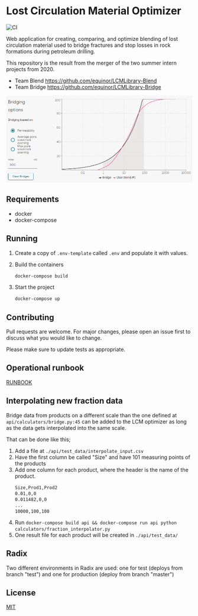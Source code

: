 # Lost Circulation Material Optimizer

![CI](https://github.com/equinor/lcm/workflows/CI/badge.svg)

Web application for creating, comparing, and optimize blending of lost circulation material used to bridge fractures and stop losses in rock formations during petroleum drilling.

This repository is the result from the merger of the two summer intern projects from 2020.

- Team Blend <https://github.com/equinor/LCMLibrary-Blend>
- Team Bridge <https://github.com/equinor/LCMLibrary-Bridge>

![plot](bridge-plot.png)

## Requirements

- docker
- docker-compose

## Running

1. Create a copy of `.env-template` called `.env` and populate it with values.
2. Build the containers

    ```sh
    docker-compose build
    ```

3. Start the project

    ```sh
    docker-compose up
    ```

## Contributing

Pull requests are welcome. For major changes, please open an issue first to discuss what you would like to change.

Please make sure to update tests as appropriate.

## Operational runbook

[RUNBOOK](runbook.md)

## Interpolating new fraction data

Bridge data from products on a different scale than the one defined at `api/calculators/bridge.py:45` can be added to
the LCM optimizer as long as the data gets interpolated into the same scale.

That can be done like this;

1. Add a file at `./api/test_data/interpolate_input.csv`
2. Have the first column be called "Size" and have 101 measuring points of the products
3. Add one column for each product, where the header is the name of the product.
    ```csv
    Size,Prod1,Prod2
    0.01,0,0
    0.011482,0,0
    ...
    10000,100,100
    ```
4. Run `docker-compose build api && docker-compose run api python calculators/fraction_interpolator.py`
5. One result file for each product will be created in `./api/test_data/`

## Radix
Two different environments in Radix are used: one for test (deploys from branch "test") and one for production (deploy from branch "master")

## License

[MIT](LICENSE)
